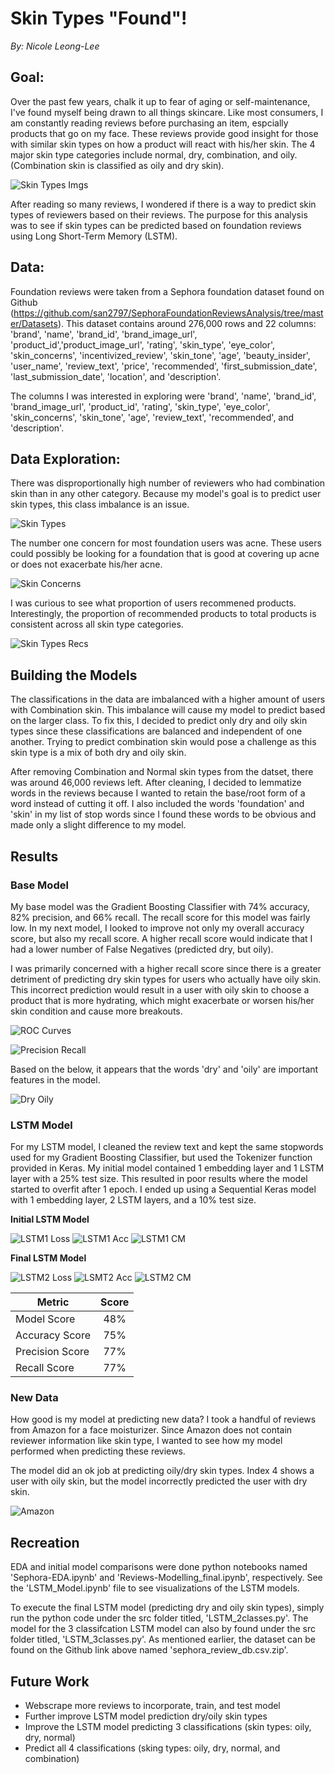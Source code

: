 # Skin Types "Found"!
*By: Nicole Leong-Lee*

## Goal:
Over the past few years, chalk it up to fear of aging or self-maintenance, I've found myself being drawn to all things skincare. Like most consumers, I am constantly reading reviews before purchasing an item, espcially products that go on my face. These reviews provide good insight for those with similar skin types on how a product will react with his/her skin. The 4 major skin type categories include normal, dry, combination, and oily. (Combination skin is classified as oily and dry skin).


![Skin Types Imgs](./imgs/four_skin_types.jpg)

After reading so many reviews, I wondered if there is a way to predict skin types of reviewers based on their reviews. The purpose for this analysis was to see if skin types can be predicted based on foundation reviews using Long Short-Term Memory (LSTM).

## Data:
Foundation reviews were taken from a Sephora foundation dataset found on Github (https://github.com/san2797/SephoraFoundationReviewsAnalysis/tree/master/Datasets). This dataset contains around 276,000 rows and 22 columns: 'brand', 'name', 'brand_id', 'brand_image_url', 'product_id','product_image_url', 'rating', 'skin_type', 'eye_color', 'skin_concerns', 'incentivized_review', 'skin_tone', 'age', 'beauty_insider', 'user_name', 'review_text', 'price', 'recommended', 'first_submission_date', 'last_submission_date', 'location', and 'description'.

The columns I was interested in exploring were 'brand', 'name', 'brand_id', 'brand_image_url', 'product_id', 'rating', 'skin_type', 'eye_color', 'skin_concerns', 'skin_tone', 'age', 'review_text', 'recommended', and 'description'.

## Data Exploration:
There was disproportionally high number of reviewers who had combination skin than in any other category. Because my model's goal is to predict user skin types, this class imbalance is an issue.

![Skin Types](./imgs/skin_types.png)

The number one concern for most foundation users was acne. These users could possibly be looking for a foundation that is good at covering up acne or does not exacerbate his/her acne.

![Skin Concerns](./imgs/skin_concerns.png)

I was curious to see what proportion of users recommened products. Interestingly, the proportion of recommended products to total products is consistent across all skin type categories. 

![Skin Types Recs](./imgs/recommended_prop.png)


## Building the Models

The classifications in the data are imbalanced with a higher amount of users with Combination skin. This imbalance will cause my model to predict based on the larger class. To fix this, I decided to predict only dry and oily skin types since these classifications are balanced and independent of one another. Trying to predict combination skin would pose a challenge as this skin type is a mix of both dry and oily skin.

After removing Combination and Normal skin types from the datset, there was around 46,000 reviews left. After cleaning, I decided to lemmatize words in the reviews because I wanted to retain the base/root form of a word instead of cutting it off. I also included the words 'foundation' and 'skin' in my list of stop words since I found these words to be obvious and made only a slight difference to my model. 

## Results 
### Base Model
My base model was the Gradient Boosting Classifier with 74% accuracy, 82% precision, and 66% recall. The recall score for this model was fairly low. In my next model, I looked to improve not only my overall accuracy score, but also my recall score. A higher recall score would indicate that I had a lower number of False Negatives (predicted dry, but oily). 

I was primarily concerned with a higher recall score since there is a greater detriment of predicting dry skin types for users who actually have oily skin. This incorrect prediction would result in a user with oily skin to choose a product that is more hydrating, which might exacerbate or worsen his/her skin condition and cause more breakouts.

![ROC Curves](./imgs/model_compare_roc3.png)

![Precision Recall](./imgs/confusion_matrix_model3.png)

Based on the below, it appears that the words 'dry' and 'oily' are important features in the model.

![Dry Oily](./imgs/top_10_feature_importances.png)

### LSTM Model

For my LSTM model, I cleaned the review text and kept the same stopwords used for my Gradient Boosting Classifier, but used the Tokenizer function provided in Keras. My initial model contained 1 embedding layer and 1 LSTM layer with a 25% test size. This resulted in poor results where the model started to overfit after 1 epoch. I ended up using a Sequential Keras model with 1 embedding layer, 2 LSTM layers, and a 10% test size. 

**Initial LSTM Model**

![LSTM1 Loss](./imgs/Model2_Loss.png)
![LSTM1 Acc](./imgs/Model2_Acc.png)
![LSTM1 CM](./imgs/Model2_cm.png)

**Final LSTM Model**

![LSTM2 Loss](./imgs/Model18_Loss.png)
![LSMT2 Acc](./imgs/Model18_Accuracy.png)
![LSTM2 CM](./imgs/Model18_cm1.png)

| Metric          | Score         | 
| --------------- |:-------------:| 
| Model Score     | 48%           |
| Accuracy Score  | 75%           |  
| Precision Score | 77%           | 
| Recall Score    | 77%           | 

### New Data

How good is my model at predicting new data? I took a handful of reviews from Amazon for a face moisturizer. Since Amazon does not contain reviewer information like skin type, I wanted to see how my model performed when predicting these reviews. 

The model did an ok job at predicting oily/dry skin types. Index 4 shows a user with oily skin, but the model incorrectly predicted the user with dry skin.

![Amazon](./imgs/Amazon.png)

## Recreation

EDA and initial model comparisons were done python notebooks named 'Sephora-EDA.ipynb' and 'Reviews-Modelling_final.ipynb', respectively. See the 'LSTM_Model.ipynb' file to see visualizations of the LSTM models. 

To execute the final LSTM model (predicting dry and oily skin types), simply run the python code under the src folder titled, 'LSTM_2classes.py'. The model for the 3 classifcation LSTM model can also by found under the src folder titled, 'LSTM_3classes.py'. As mentioned earlier, the dataset can be found on the Github link above named 'sephora_review_db.csv.zip'.

## Future Work

* Webscrape more reviews to incorporate, train, and test model
* Further improve LSTM model prediction dry/oily skin types
* Improve the LSTM model predicting 3 classifications (skin types: oily, dry, normal)
* Predict all 4 classifications (sking types: oily, dry, normal, and combination)
 
